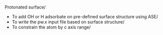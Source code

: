 Protonated surface/
- To add OH or H adsorbate on pre-defined surface structure using ASE/
- To write the pw.x input file based on surface structure/
- To constrain the atom by c axis range/
